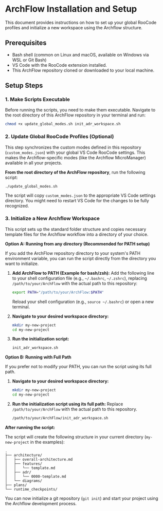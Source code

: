 # ArchFlow Installation and Setup

This document provides instructions on how to set up your global RooCode profiles and initialize a new workspace using the Archflow structure.

## Prerequisites

-   Bash shell (common on Linux and macOS, available on Windows via WSL or Git Bash)
-   VS Code with the RooCode extension installed.
-   This ArchFlow repository cloned or downloaded to your local machine.

## Setup Steps

### 1. Make Scripts Executable

Before running the scripts, you need to make them executable. Navigate to the root directory of this ArchFlow repository in your terminal and run:

```bash
chmod +x update_global_modes.sh init_adr_workspace.sh
```

### 2. Update Global RooCode Profiles (Optional)

This step synchronizes the custom modes defined in this repository (`custom_modes.json`) with your global VS Code RooCode settings. This makes the Archflow-specific modes (like the Archflow MicroManager) available in all your projects.

**From the root directory of the ArchFlow repository**, run the following script:

```bash
./update_global_modes.sh
```

The script will copy `custom_modes.json` to the appropriate VS Code settings directory. You might need to restart VS Code for the changes to be fully recognized.

### 3. Initialize a New Archflow Workspace

This script sets up the standard folder structure and copies necessary template files for the Archflow workflow into a directory of your choice.

**Option A: Running from any directory (Recommended for PATH setup)**

If you add the ArchFlow repository directory to your system's PATH environment variable, you can run the script directly from the directory you want to initialize.

1.  **Add ArchFlow to PATH (Example for bash/zsh):**
    Add the following line to your shell configuration file (e.g., `~/.bashrc`, `~/.zshrc`), replacing `/path/to/your/ArchFlow` with the actual path to this repository:
    ```bash
    export PATH="/path/to/your/ArchFlow:$PATH"
    ```
    Reload your shell configuration (e.g., `source ~/.bashrc`) or open a new terminal.

2.  **Navigate to your desired workspace directory:**
    ```bash
    mkdir my-new-project
    cd my-new-project
    ```

3.  **Run the initialization script:**
    ```bash
    init_adr_workspace.sh
    ```

**Option B: Running with Full Path**

If you prefer not to modify your PATH, you can run the script using its full path.

1.  **Navigate to your desired workspace directory:**
    ```bash
    mkdir my-new-project
    cd my-new-project
    ```

2.  **Run the initialization script using its full path:**
    Replace `/path/to/your/ArchFlow` with the actual path to this repository.
    ```bash
    /path/to/your/ArchFlow/init_adr_workspace.sh
    ```

**After running the script:**

The script will create the following structure in your current directory (`my-new-project` in the examples):

```
.
├── architecture/
│   ├── overall-architecture.md
│   ├── features/
│   │   └── template.md
│   ├── adr/
│   │   └── 0000-template.md
│   └── diagrams/
├── plans/
└── runtime_checkpoints/
```

You can now initialize a git repository (`git init`) and start your project using the Archflow development process.
